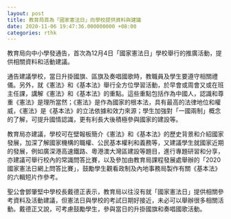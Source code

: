```yaml
---
layout: post
title: 教育局首為「國家憲法日」向學校提供資料與建議
date: 2020-11-06 19:47:36.000000000 +08:00
categories: rthk
---
```


教育局向中小學發通告，首次為12月4日「國家憲法日」學校舉行的推廣活動，提供相關資料和活動建議。

通告建議學校，當日升掛國旗、區旗及奏唱國歌時，教職員及學生要遵守相關禮儀。另外，就《憲法》和《基本法》舉行全方位學習活動，於早會或周會又或在班主任課，講解《憲法》和《基本法》的重點。這些重點包括作為中國人，認識和尊重《憲法》是理所當然；《憲法》是作為國家的根本法，具有最高的法律地位和權威，《憲法》是《基本法》的立法依據和效力來源；學生加強對「一國兩制」概念的了解，可提升國情認識，更有利長大後積極參與國家的建設等。

教育局亦建議，學校可在壁報板簡介《憲法》和《基本法》的歷史背景和介紹國家發展，加深了解國家機構的職權、公民基本權利和義務等，又建議學生就國家近期的發展，例如廣深港高速鐵路、粵港澳大灣區建設等題目，進行專題研習和分享，亦建議可舉行校內的常識問答比賽，以及參加由教育局課程發展處舉辦的「2020國家憲法日網上問答比賽」，鼓勵學生觀看政制及內地事務局製作有關《基本法》的六輯短片作參考。

聖公會鄧肇堅中學校長戴德正表示，教育局以往沒有就「國家憲法日」提供相關參考資料及活動建議，但憲法日與學校的考試日期好接近，未必可以舉辦很多相關活動。戴德正又說，可考慮鼓勵學生，參與當日的升掛國旗和奏唱國歌活動。
